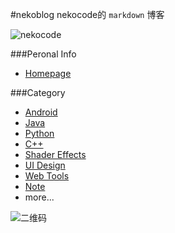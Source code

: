 #nekoblog
nekocode的 `markdown` 博客

![nekocode](http://git.oschina.net/uploads/images/2015/0511/224233_643a775d_8742.png "nekocode")

###Peronal Info
- [Homepage](http://dwz.cn/mark-yueng)

###Category
- [Android](http://git.oschina.net/nekocode/nekoblog/tree/master/category/android)
- [Java](http://git.oschina.net/nekocode/nekoblog/tree/master/category/java)
- [Python](http://git.oschina.net/nekocode/nekoblog/tree/master/category/python)
- [C++](http://git.oschina.net/nekocode/nekoblog/tree/master/category/c++)
- [Shader Effects](http://git.oschina.net/nekocode/nekoblog/tree/master/category/shader)
- [UI Design](http://git.oschina.net/nekocode/nekoblog/tree/master/category/ui)
- [Web Tools](http://git.oschina.net/nekocode/nekoblog/tree/master/category/tool)
- [Note](http://git.oschina.net/nekocode/nekoblog/tree/master/category/note)
- more...

![二维码](http://git.oschina.net/uploads/images/2015/0512/222407_1417b5cd_8742.png "二维码")
